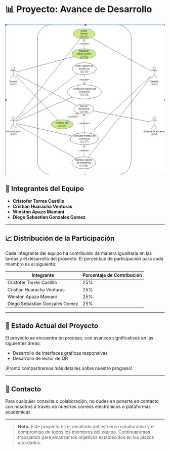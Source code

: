 # 📊 Proyecto: Avance de Desarrollo

![Avance del proyecto](image.jpeg)

## 👥 Integrantes del Equipo

- **Cristofer Torres Castillo**
- **Cristian Huaracha Venturas**
- **Winston Apaza Mamani**
- **Diego Sebastian Gonzales Gomez**

---

## 📈 Distribución de la Participación

Cada integrante del equipo ha contribuido de manera igualitaria en las tareas y el desarrollo del proyecto. El porcentaje de participación para cada miembro es el siguiente:

| Integrante                     | Porcentaje de Contribución |
| ------------------------------ | -------------------------- |
| Cristofer Torres Castillo      | 25%                        |
| Cristian Huaracha Venturas     | 25%                        |
| Winston Apaza Mamani           | 25%                        |
| Diego Sebastian Gonzales Gomez | 25%                        |

---

## 🚀 Estado Actual del Proyecto

El proyecto se encuentra en proceso, con avances significativos en las siguientes áreas:

- Desarrollo de interfaces graficas responsivas
- Desarrollo de lector de QR

¡Pronto compartiremos más detalles sobre nuestro progreso!

---

## 🔗 Contacto

Para cualquier consulta o colaboración, no dudes en ponerte en contacto con nosotros a través de nuestros correos electrónicos o plataformas académicas.

---

> **Nota:** Este proyecto es el resultado del esfuerzo colaborativo y el compromiso de todos los miembros del equipo. Continuaremos trabajando para alcanzar los objetivos establecidos en los plazos acordados.
